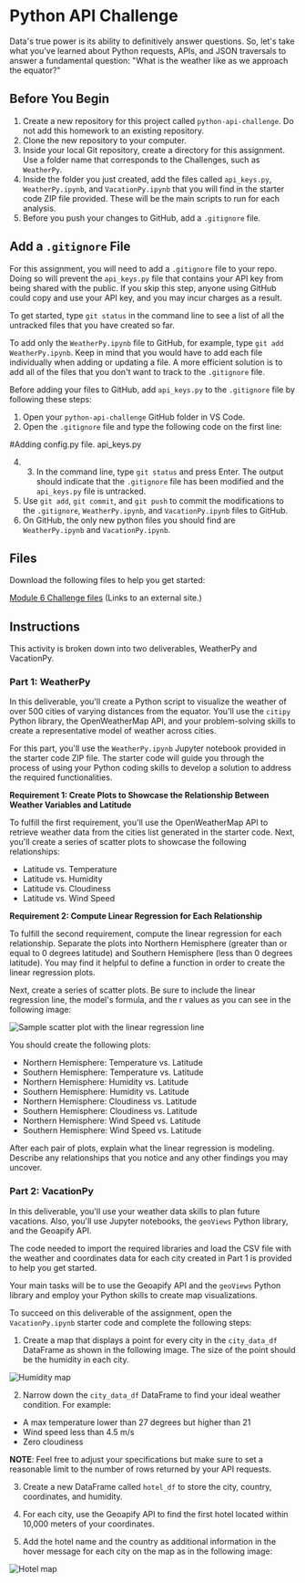 # Python API Challenge

Data's true power is its ability to definitively answer questions. So, let's take what you've learned about Python requests, APIs, and JSON traversals to answer a fundamental question: "What is the weather like as we approach the equator?"

## Before You Begin

1. Create a new repository for this project called `python-api-challenge`. Do not add this homework to an existing repository.
2. Clone the new repository to your computer.
3. Inside your local Git repository, create a directory for this assignment. Use a folder name that corresponds to the Challenges, such as `WeatherPy`.
4. Inside the folder you just created, add the files called `api_keys.py`, `WeatherPy.ipynb`, and `VacationPy.ipynb` that you will find in the starter code ZIP file provided. These will be the main scripts to run for each analysis.
5. Before you push your changes to GitHub, add a `.gitignore` file.

## Add a `.gitignore` File

For this assignment, you will need to add a `.gitignore` file to your repo. Doing so will prevent the `api_keys.py` file that contains your API key from being shared with the public. If you skip this step, anyone using GitHub could copy and use your API key, and you may incur charges as a result.

To get started, type `git status` in the command line to see a list of all the untracked files that you have created so far.

To add only the `WeatherPy.ipynb` file to GitHub, for example, type `git add WeatherPy.ipynb`. Keep in mind that you would have to add each file individually when adding or updating a file. A more efficient solution is to add all of the files that you don't want to track to the `.gitignore` file.

Before adding your files to GitHub, add `api_keys.py` to the `.gitignore` file by following these steps:

1. Open your `python-api-challenge` GitHub folder in VS Code.
2. Open the `.gitignore` file and type the following code on the first line:

#Adding config.py file.
api_keys.py

4. 3. In the command line, type `git status` and press Enter. The output should indicate that the `.gitignore` file has been modified and the `api_keys.py` file is untracked.
5. Use `git add`, `git commit`, and `git push` to commit the modifications to the `.gitignore`, `WeatherPy.ipynb`, and `VacationPy.ipynb` files to GitHub.
6. On GitHub, the only new python files you should find are `WeatherPy.ipynb` and `VacationPy.ipynb`.

## Files

Download the following files to help you get started:

[Module 6 Challenge files](#) (Links to an external site.)

## Instructions

This activity is broken down into two deliverables, WeatherPy and VacationPy.

### Part 1: WeatherPy

In this deliverable, you'll create a Python script to visualize the weather of over 500 cities of varying distances from the equator. You'll use the `citipy` Python library, the OpenWeatherMap API, and your problem-solving skills to create a representative model of weather across cities.

For this part, you'll use the `WeatherPy.ipynb` Jupyter notebook provided in the starter code ZIP file. The starter code will guide you through the process of using your Python coding skills to develop a solution to address the required functionalities.

**Requirement 1: Create Plots to Showcase the Relationship Between Weather Variables and Latitude**

To fulfill the first requirement, you'll use the OpenWeatherMap API to retrieve weather data from the cities list generated in the starter code. Next, you'll create a series of scatter plots to showcase the following relationships:

- Latitude vs. Temperature
- Latitude vs. Humidity
- Latitude vs. Cloudiness
- Latitude vs. Wind Speed

**Requirement 2: Compute Linear Regression for Each Relationship**

To fulfill the second requirement, compute the linear regression for each relationship. Separate the plots into Northern Hemisphere (greater than or equal to 0 degrees latitude) and Southern Hemisphere (less than 0 degrees latitude). You may find it helpful to define a function in order to create the linear regression plots.

Next, create a series of scatter plots. Be sure to include the linear regression line, the model's formula, and the r values as you can see in the following image:

![Sample scatter plot with the linear regression line](link-to-image)

You should create the following plots:

- Northern Hemisphere: Temperature vs. Latitude
- Southern Hemisphere: Temperature vs. Latitude
- Northern Hemisphere: Humidity vs. Latitude
- Southern Hemisphere: Humidity vs. Latitude
- Northern Hemisphere: Cloudiness vs. Latitude
- Southern Hemisphere: Cloudiness vs. Latitude
- Northern Hemisphere: Wind Speed vs. Latitude
- Southern Hemisphere: Wind Speed vs. Latitude

After each pair of plots, explain what the linear regression is modeling. Describe any relationships that you notice and any other findings you may uncover.

### Part 2: VacationPy

In this deliverable, you'll use your weather data skills to plan future vacations. Also, you'll use Jupyter notebooks, the `geoViews` Python library, and the Geoapify API.

The code needed to import the required libraries and load the CSV file with the weather and coordinates data for each city created in Part 1 is provided to help you get started.

Your main tasks will be to use the Geoapify API and the `geoViews` Python library and employ your Python skills to create map visualizations.

To succeed on this deliverable of the assignment, open the `VacationPy.ipynb` starter code and complete the following steps:

1. Create a map that displays a point for every city in the `city_data_df` DataFrame as shown in the following image. The size of the point should be the humidity in each city.

![Humidity map](link-to-image)

2. Narrow down the `city_data_df` DataFrame to find your ideal weather condition. For example:

- A max temperature lower than 27 degrees but higher than 21
- Wind speed less than 4.5 m/s
- Zero cloudiness

**NOTE**: Feel free to adjust your specifications but make sure to set a reasonable limit to the number of rows returned by your API requests.

3. Create a new DataFrame called `hotel_df` to store the city, country, coordinates, and humidity.

4. For each city, use the Geoapify API to find the first hotel located within 10,000 meters of your coordinates.

5. Add the hotel name and the country as additional information in the hover message for each city on the map as in the following image:

![Hotel map](link-to-image)



 

 
